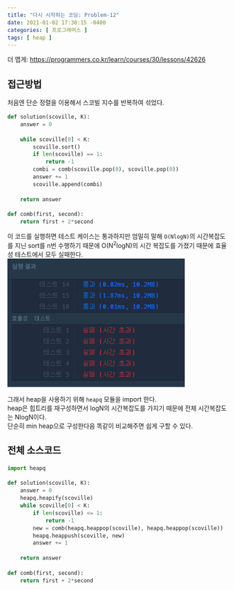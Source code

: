 ```yaml
---
title: "다시 시작하는 코딩: Problem-12"
date: 2021-01-02 17:30:15 -0400
categories: [ 프로그래머스 ]
tags: [ heap ]
---
```


더 맵게: https://programmers.co.kr/learn/courses/30/lessons/42626

접근방법
--------
처음엔 단순 정렬을 이용해서 스코빌 지수를 반복하여 섞었다.
```python
def solution(scoville, K):
    answer = 0
	
    while scoville[0] < K:
        scoville.sort()
        if len(scoville) == 1:
            return -1
        combi = comb(scoville.pop(0), scoville.pop(0))
        answer += 1
        scoville.append(combi)
        
    return answer

def comb(first, second):
    return first + 2*second
```
이 코드를 실행하면 테스트 케이스는 통과하지만 엄밀히 말해
`O(NlogN)`의 시간복잡도를 지닌 sort를 n번 수행하기 때문에
O(N<sup>2</sup>logN)의 시간 복잡도를 가졌기 때문에 효율성 테스트에서 모두 실패한다.
![효율성](/assets/img/problem12/1.png)

그래서 heap을 사용하기 위해 `heapq` 모듈을 import 한다.<br>
heap은 힙트리를 재구성하면서 logN의 시간복잡도를 가지기 때문에 전체 시간복잡도는 NlogN이다.<br>
단순히 min heap으로 구성한다음 똑같이 비교해주면 쉽게 구할 수 있다.

전체 소스코드
------
```python
import heapq

def solution(scoville, K):
    answer = 0
    heapq.heapify(scoville)
    while scoville[0] < K:
        if len(scoville) <= 1:
            return -1
        new = comb(heapq.heappop(scoville), heapq.heappop(scoville))
        heapq.heappush(scoville, new)
        answer += 1
        
    return answer

def comb(first, second):
    return first + 2*second
```
